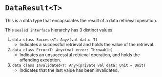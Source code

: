 # `DataResult<T>`
This is a data type that encapsulates the result of a data retrieval operation.

This `sealed interface` hierarchy has 3 distinct values:
1. `data class Success<T: Any>(val data: T)`
   - Indicates a successful retrieval and holds the value of the retrieval.
2. `data class Error<T: Any>(val error: Throwable)`
   - Indicates an unsuccessful retrieval operation, and holds the offending exception.
3. `data class Invalidated<T: Any>(private val data: Unit = Unit)`
   - Indicates that the last value has been invalidated.